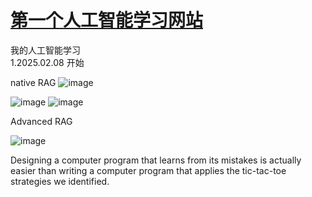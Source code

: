 # [第一个人工智能学习网站](https://brilliant.org/courses/intro-neural-networks/introduction-65/menace-short/?from_llp=computer-science)
我的人工智能学习<br>
1.2025.02.08 开始

native RAG
![image](https://github.com/user-attachments/assets/e5380073-2ed8-4378-b0a4-93df77c6b319)

![image](https://github.com/user-attachments/assets/da9ab192-c74b-4d83-a0e2-834bfa339b8e)
![image](https://github.com/user-attachments/assets/440994de-3052-4d3c-a746-4c8fa65455e1)


Advanced RAG

![image](https://github.com/user-attachments/assets/dd5bbfd8-47e2-4b0b-a134-3504aa73d847)

Designing a computer program that learns from its mistakes is actually easier than writing a computer program that applies the tic-tac-toe strategies we identified.

